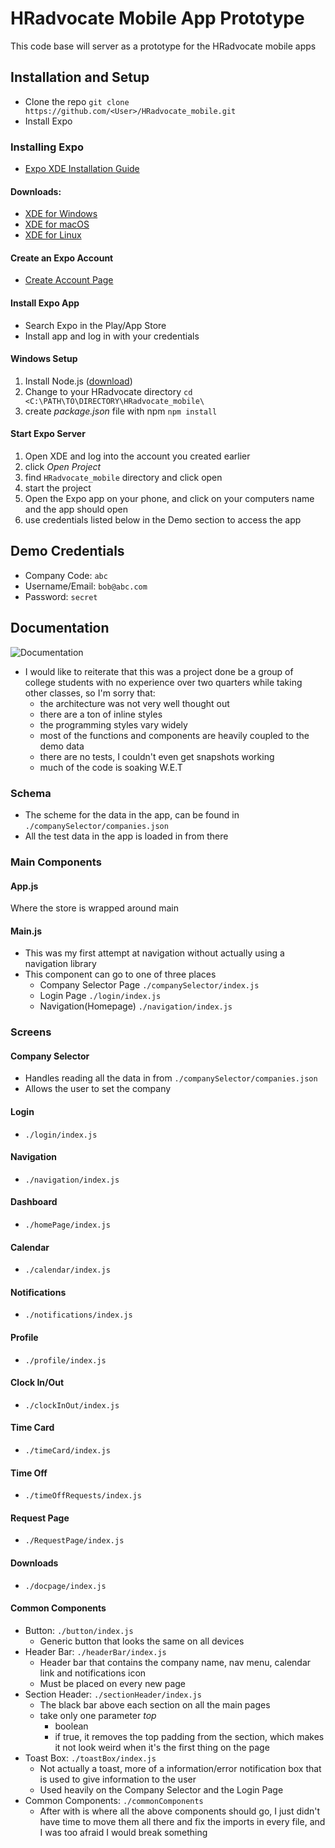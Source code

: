 # HRadvocate Mobile App Prototype
This code base will server as a prototype for the HRadvocate mobile apps

## Installation and Setup
 * Clone the repo
   `git clone https://github.com/<User>/HRadvocate_mobile.git`
 * Install Expo

### Installing Expo
  * [Expo XDE Installation Guide](https://docs.expo.io/versions/latest/introduction/installation.html)
#### Downloads:
  * [XDE for Windows](https://xde-updates.exponentjs.com/download/win32)
  * [XDE for macOS](https://xde-updates.exponentjs.com/download/mac)
  * [XDE for Linux](https://xde-updates.exponentjs.com/download/mac)

#### Create an Expo Account
  * [Create Account Page](https://expo.io/signup)

#### Install Expo App
  * Search Expo in the Play/App Store
  * Install app and log in with your credentials

#### Windows Setup
  1. Install Node.js ([download](https://nodejs.org/dist/v9.6.1/node-v9.6.1-x64.msi))
  2. Change to your HRadvocate directory
    `cd <C:\PATH\TO\DIRECTORY\HRadvocate_mobile\`
  3. create *package.json* file with npm
    `npm install`

#### Start Expo Server
  1. Open XDE and log into the account you created earlier
  2. click *Open Project*
  3. find `HRadvocate_mobile` directory and click open
  4. start the project
  5. Open the Expo app on your phone, and click on your computers name and the app should open
  6. use credentials listed below in the Demo section to access the app


## Demo Credentials
  * Company Code: `abc`
  * Username/Email: `bob@abc.com`
  * Password: `secret`

## Documentation
![Documentation](https://s.dou.ua/storage-files/image2-700.jpg)

  * I would like to reiterate that this was a project done be a group of college students with no experience over two quarters while taking other classes, so I'm sorry that:
    * the architecture was not very well thought out
    * there are a ton of inline styles
    * the programming styles vary widely
    * most of the functions and components are heavily coupled to the demo data
    * there are no tests, I couldn't even get snapshots working
    * much of the code is soaking W.E.T

### Schema
  * The scheme for the data in the app, can be found in `./companySelector/companies.json`
  * All the test data in the app is loaded in from there

### Main Components
#### App.js
Where the store is wrapped around main

#### Main.js
  * This was my first attempt at navigation without actually using a navigation library
  * This component can go to one of three places
    * Company Selector Page `./companySelector/index.js`
    * Login Page `./login/index.js`
    * Navigation(Homepage) `./navigation/index.js`

### Screens
#### Company Selector
  * Handles reading all the data in from `./companySelector/companies.json`
  * Allows the user to set the company

#### Login
  * `./login/index.js`

#### Navigation
  * `./navigation/index.js`

#### Dashboard
  * `./homePage/index.js`

#### Calendar
  * `./calendar/index.js`

#### Notifications
  * `./notifications/index.js`

#### Profile
  * `./profile/index.js`

#### Clock In/Out
  * `./clockInOut/index.js`

#### Time Card
  * `./timeCard/index.js`

#### Time Off
  * `./timeOffRequests/index.js`

#### Request Page
  * `./RequestPage/index.js`

#### Downloads
  * `./docpage/index.js`

#### Common Components
  * Button: `./button/index.js`
    * Generic button that looks the same on all devices
  * Header Bar: `./headerBar/index.js`
    * Header bar that contains the company name, nav menu, calendar link and notifications icon
    * Must be placed on every new page
  * Section Header: `./sectionHeader/index.js`
    * The black bar above each section on all the main pages
    * take only one parameter *top*
      * boolean
      * if true, it removes the top padding from the section, which makes it not look weird when it's the first thing on the page
  * Toast Box: `./toastBox/index.js`
    * Not actually a toast, more of a information/error notification box that is used to give information to the user
    * Used heavily on the Company Selector and the Login Page
  * Common Components: `./commonComponents`
    * After with is where all the above components should go, I just didn't have time to move them all there and fix the imports in every file, and I was too afraid I would break something
